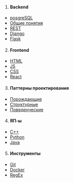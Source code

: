 1. #### Backend
 + [posgreSQL](./Web/Backend/POSTREAQL.md) 
 + [Общие понятия](./Web/ABOUTWEB.md)
 + [REST](./Web/Backend/REST.md)
 + [Django](./Web/Backend/DJANGO.md)
 + [Flask](./Web/Backend/FLASK.md)
2. #### Frontend 
 + [HTML](./Web/Frontend/HTML.md) 
 + [JS](./Web/Frontend/JS.md)
 + [CSS](./Web/Frontend/CSS.md)
 + [React](./Web/Frontend/REACT.md)
3. #### Паттерны проектирования
 + [Порождающие](./Patterns/Creational.md)
 + [Структурные](./Patterns/Structura.md)
 + [Поведенческие](./Patterns/Behavioral.md)
4. #### ЯП-ы
 + [C++](./Languages/C++.md)
 + [Python](./Languages/PYTHON.md)
 + [Java](./Languages/JAVA.md)
5. #### Инструменты
 + [Git](./Tools/GIT.md)
 + [Docker](./Tools/DOCKER.md)
 + [RegEx](./Tools/REGEX.md)